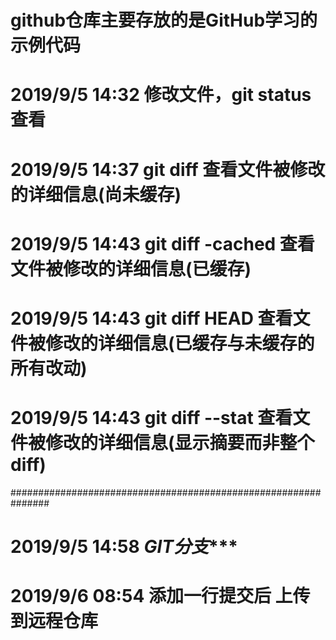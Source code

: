 # github仓库主要存放的是GitHub学习的示例代码
# 2019/9/5 14:32 修改文件，git status查看
# 2019/9/5 14:37 git diff 查看文件被修改的详细信息(尚未缓存)
# 2019/9/5 14:43 git diff -cached 查看文件被修改的详细信息(已缓存)
# 2019/9/5 14:43 git diff HEAD 查看文件被修改的详细信息(已缓存与未缓存的所有改动)
# 2019/9/5 14:43 git diff --stat 查看文件被修改的详细信息(显示摘要而非整个diff)
###############################################################
# 2019/9/5 14:58 *******GIT分支**********
# 2019/9/6 08:54 添加一行提交后 上传到远程仓库